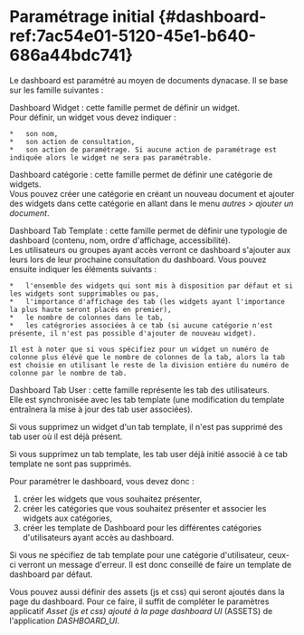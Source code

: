 # Paramétrage initial {#dashboard-ref:7ac54e01-5120-45e1-b640-686a44bdc741}

Le dashboard est paramétré au moyen de documents dynacase. Il se base sur les famille suivantes :

Dashboard Widget
:   cette famille permet de définir un widget.  
    Pour définir, un widget vous devez indiquer :
    
    *   son nom,
    *   son action de consultation,
    *   son action de paramétrage. Si aucune action de paramétrage est indiquée alors le widget ne sera pas paramétrable.

Dashboard catégorie
:   cette famille permet de définir une catégorie de widgets.  
    Vous pouvez créer une catégorie en créant un nouveau document et ajouter des widgets dans cette catégorie en allant dans le menu *autres > ajouter un document*.

Dashboard Tab Template
:   cette famille permet de définir une typologie de dashboard (contenu, nom, ordre d'affichage, accessibilité).  
    Les utilisateurs ou groupes ayant accès verront ce dashboard s'ajouter aux leurs lors de leur prochaine consultation du dashboard. Vous pouvez ensuite indiquer les éléments suivants :
    
    *   l'ensemble des widgets qui sont mis à disposition par défaut et si les widgets sont supprimables ou pas,
    *   l'importance d'affichage des tab (les widgets ayant l'importance la plus haute seront placés en premier),
    *   le nombre de colonnes dans le tab,
    *   les catégrories associées à ce tab (si aucune catégorie n'est présente, il n'est pas possible d'ajouter de nouveau widget).
    
    Il est à noter que si vous spécifiez pour un widget un numéro de colonne plus élévé que le nombre de colonnes de la tab, alors la tab est choisie en utilisant le reste de la division entière du numéro de colonne par le nombre de tab.

Dashboard Tab User
:   cette famille représente les tab des utilisateurs.  
    Elle est synchronisée avec les tab template (une modification du template entraînera la mise à jour des tab user associées).

Si vous supprimez un widget d'un tab template, il n'est pas supprimé des tab user où il est déjà présent.

Si vous supprimez un tab template, les tab user déjà initié associé à ce tab template ne sont pas supprimés.

Pour paramétrer le dashboard, vous devez donc :

1. créer les widgets que vous souhaitez présenter,
2. créer les catégories que vous souhaitez présenter et associer les widgets aux catégories,
3. créer les template de Dashboard pour les différentes catégories d'utilisateurs ayant accès au dashboard.

Si vous ne spécifiez de tab template pour une catégorie d'utilisateur, ceux-ci verront un message d'erreur. Il est donc conseillé de faire un template de dashboard par défaut.

Vous pouvez aussi définir des assets (js et css) qui seront ajoutés dans la page du dashboard. Pour ce faire, il suffit de compléter le paramètres applicatif *Asset (js et css) ajouté à la page dashboard UI* (ASSETS) de l'application *DASHBOARD_UI*.
